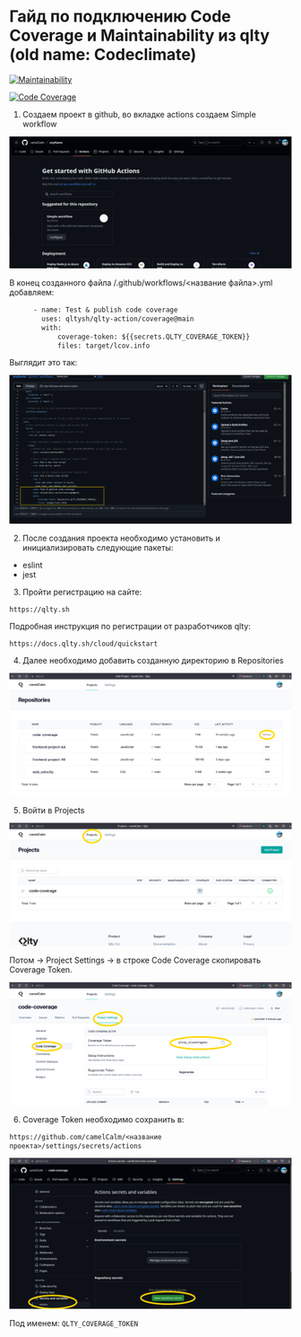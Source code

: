 # Гайд по подключению Code Coverage и Maintainability из qlty (old name: Codeclimate)

[![Maintainability](https://qlty.sh/badges/cb36b1d4-14dd-4c31-9f17-93dec816da2f/maintainability.svg)](https://qlty.sh/gh/camelCalm/projects/codeclimate)

[![Code Coverage](https://qlty.sh/badges/cb36b1d4-14dd-4c31-9f17-93dec816da2f/test_coverage.svg)](https://qlty.sh/gh/camelCalm/projects/codeclimate)

1. Создаем проект в github, во вкладке actions создаем Simple workflow

![get start actions](https://github.com/camelCalm/code-coverage/blob/main/img/getStartAct.png)

В конец созданного файла /.github/workflows/<название файла>.yml добавляем:

```
      - name: Test & publish code coverage
        uses: qltysh/qlty-action/coverage@main
        with:
            coverage-token: ${{secrets.QLTY_COVERAGE_TOKEN}}
            files: target/lcov.info
```

Выглядит это так:

![add Test & publish code coverage](https://github.com/camelCalm/code-coverage/blob/main/img/addActions2.png)

2. После создания проекта необходимо установить и инициализировать следующие пакеты:
- eslint
- jest


3. Пройти регистрацию на сайте:

```
https://qlty.sh
```

Подробная инструкция по регистрации от разработчиков qlty:

```
https://docs.qlty.sh/cloud/quickstart
```

4. Далее необходимо добавить созданную директорию в Repositories

![add project](https://github.com/camelCalm/code-coverage/blob/main/img/addProject.png)

5. Войти в Projects 

![open project](https://github.com/camelCalm/code-coverage/blob/main/img/openProjects.png)

Потом -> Project Settings -> в строке Code Coverage скопировать Coverage Token.

![set project](https://github.com/camelCalm/code-coverage/blob/main/img/setProj.png)

6. Coverage Token необходимо сохранить в:

```
https://github.com/camelCalm/<название проекта>/settings/secrets/actions 
```

![add secret key](https://github.com/camelCalm/code-coverage/blob/main/img/addSecret.png)

Под именем: ```QLTY_COVERAGE_TOKEN```
